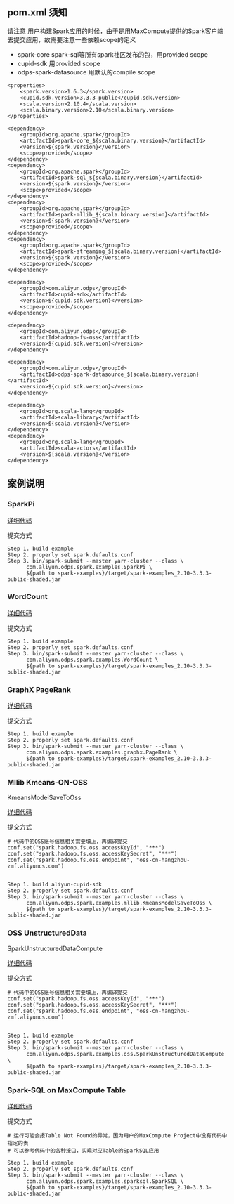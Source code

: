## pom.xml 须知

请注意 用户构建Spark应用的时候，由于是用MaxCompute提供的Spark客户端去提交应用，故需要注意一些依赖scope的定义

* spark-core spark-sql等所有spark社区发布的包，用provided scope
* cupid-sdk 用provided scope
* odps-spark-datasource 用默认的compile scope

```
<properties>
    <spark.version>1.6.3</spark.version>
    <cupid.sdk.version>3.3.3-public</cupid.sdk.version>
    <scala.version>2.10.4</scala.version>
    <scala.binary.version>2.10</scala.binary.version>
</properties>

<dependency>
    <groupId>org.apache.spark</groupId>
    <artifactId>spark-core_${scala.binary.version}</artifactId>
    <version>${spark.version}</version>
    <scope>provided</scope>
</dependency>
<dependency>
    <groupId>org.apache.spark</groupId>
    <artifactId>spark-sql_${scala.binary.version}</artifactId>
    <version>${spark.version}</version>
    <scope>provided</scope>
</dependency>
<dependency>
    <groupId>org.apache.spark</groupId>
    <artifactId>spark-mllib_${scala.binary.version}</artifactId>
    <version>${spark.version}</version>
    <scope>provided</scope>
</dependency>
<dependency>
    <groupId>org.apache.spark</groupId>
    <artifactId>spark-streaming_${scala.binary.version}</artifactId>
    <version>${spark.version}</version>
    <scope>provided</scope>
</dependency>

<dependency>
    <groupId>com.aliyun.odps</groupId>
    <artifactId>cupid-sdk</artifactId>
    <version>${cupid.sdk.version}</version>
    <scope>provided</scope>
</dependency>

<dependency>
    <groupId>com.aliyun.odps</groupId>
    <artifactId>hadoop-fs-oss</artifactId>
    <version>${cupid.sdk.version}</version>
</dependency>

<dependency>
    <groupId>com.aliyun.odps</groupId>
    <artifactId>odps-spark-datasource_${scala.binary.version}</artifactId>
    <version>${cupid.sdk.version}</version>
</dependency>

<dependency>
    <groupId>org.scala-lang</groupId>
    <artifactId>scala-library</artifactId>
    <version>${scala.version}</version>
</dependency>
<dependency>
    <groupId>org.scala-lang</groupId>
    <artifactId>scala-actors</artifactId>
    <version>${scala.version}</version>
</dependency>
```

## 案例说明

### SparkPi

[详细代码](src/main/scala/com/aliyun/odps/spark/examples/SparkPi.scala)

提交方式

```
Step 1. build example
Step 2. properly set spark.defaults.conf
Step 3. bin/spark-submit --master yarn-cluster --class \
      com.aliyun.odps.spark.examples.SparkPi \
      ${path to spark-examples}/target/spark-examples_2.10-3.3.3-public-shaded.jar
```


### WordCount

[详细代码](src/main/scala/com/aliyun/odps/spark/examples/WordCount.scala)

提交方式

```
Step 1. build example
Step 2. properly set spark.defaults.conf
Step 3. bin/spark-submit --master yarn-cluster --class \
      com.aliyun.odps.spark.examples.WordCount \
      ${path to spark-examples}/target/spark-examples_2.10-3.3.3-public-shaded.jar
```

### GraphX PageRank

[详细代码](src/main/scala/com/aliyun/odps/spark/examples/graphx/PageRank.scala)

提交方式

```
Step 1. build example
Step 2. properly set spark.defaults.conf
Step 3. bin/spark-submit --master yarn-cluster --class \
      com.aliyun.odps.spark.examples.graphx.PageRank \
      ${path to spark-examples}/target/spark-examples_2.10-3.3.3-public-shaded.jar
```

### Mllib Kmeans-ON-OSS

KmeansModelSaveToOss

[详细代码](src/main/scala/com/aliyun/odps/spark/examples/mllib/KmeansModelSaveToOss.scala)

提交方式

```
# 代码中的OSS账号信息相关需要填上，再编译提交
conf.set("spark.hadoop.fs.oss.accessKeyId", "***")
conf.set("spark.hadoop.fs.oss.accessKeySecret", "***")
conf.set("spark.hadoop.fs.oss.endpoint", "oss-cn-hangzhou-zmf.aliyuncs.com")


Step 1. build aliyun-cupid-sdk
Step 2. properly set spark.defaults.conf
Step 3. bin/spark-submit --master yarn-cluster --class \
      com.aliyun.odps.spark.examples.mllib.KmeansModelSaveToOss \
      ${path to spark-examples}/target/spark-examples_2.10-3.3.3-public-shaded.jar
```

### OSS UnstructuredData

SparkUnstructuredDataCompute

[详细代码](src/main/scala/com/aliyun/odps/spark/examples/oss/SparkUnstructuredDataCompute.scala)

提交方式

```
# 代码中的OSS账号信息相关需要填上，再编译提交
conf.set("spark.hadoop.fs.oss.accessKeyId", "***")
conf.set("spark.hadoop.fs.oss.accessKeySecret", "***")
conf.set("spark.hadoop.fs.oss.endpoint", "oss-cn-hangzhou-zmf.aliyuncs.com")


Step 1. build example
Step 2. properly set spark.defaults.conf
Step 3. bin/spark-submit --master yarn-cluster --class \
      com.aliyun.odps.spark.examples.oss.SparkUnstructuredDataCompute \
      ${path to spark-examples}/target/spark-examples_2.10-3.3.3-public-shaded.jar
```

### Spark-SQL on MaxCompute Table

[详细代码](src/main/scala/com/aliyun/odps/spark/examples/sparksql/SparkSQL.scala)

提交方式

```
# 运行可能会报Table Not Found的异常，因为用户的MaxCompute Project中没有代码中指定的表
# 可以参考代码中的各种接口，实现对应Table的SparkSQL应用

Step 1. build example
Step 2. properly set spark.defaults.conf
Step 3. bin/spark-submit --master yarn-cluster --class \
      com.aliyun.odps.spark.examples.sparksql.SparkSQL \
      ${path to spark-examples}/target/spark-examples_2.10-3.3.3-public-shaded.jar
```

